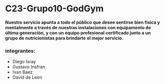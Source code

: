 # C23-Grupo10-GodGym

 **Nuestro servicio apunta a todo el público que desee sentirse bien física y mentalmente a través de nuestras instalaciones con equipamento de última generación, y con un equipo profesional certificado junto a un grupo de nutricionistas para brindarte el mejor servicio.**

### integrantes:
- Diego Isray
- Gustavo Insfran
- Ivan Baez
- David de Leon